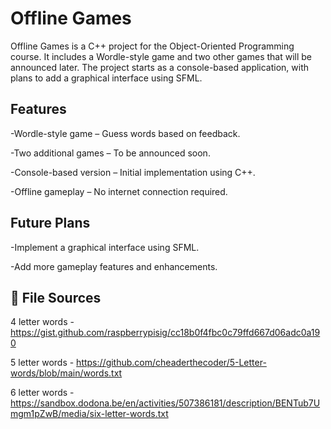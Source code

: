 # Offline Games

Offline Games is a C++ project for the Object-Oriented Programming course. It includes a Wordle-style game and two other games that will be announced later. The project starts as a console-based application, with plans to add a graphical interface using SFML.

## Features

-Wordle-style game – Guess words based on feedback.

-Two additional games – To be announced soon.

-Console-based version – Initial implementation using C++.

-Offline gameplay – No internet connection required.


## Future Plans

-Implement a graphical interface using SFML.

-Add more gameplay features and enhancements.

## 📂 File Sources

4 letter words - https://gist.github.com/raspberrypisig/cc18b0f4fbc0c79ffd667d06adc0a190

5 letter words - https://github.com/cheaderthecoder/5-Letter-words/blob/main/words.txt

6 letter words - https://sandbox.dodona.be/en/activities/507386181/description/BENTub7Umgm1pZwB/media/six-letter-words.txt
